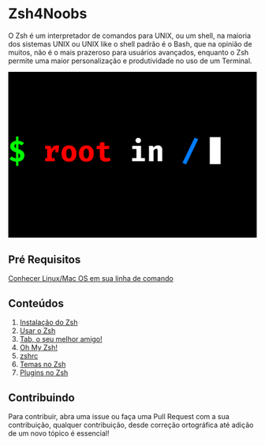 # Zsh4Noobs

O Zsh é um interpretador de comandos para UNIX, ou um shell, na maioria dos sistemas UNIX ou UNIX like o shell padrão é o Bash, que na opinião de muitos, não é o mais prazeroso para usuários avançados,  enquanto o Zsh permite uma maior personalização e produtividade no uso de um Terminal.

![Logo](assets/logo.png)

## Pré Requisitos

[Conhecer Linux/Mac OS em sua linha de comando](https://github.com/lucashe4rt/linux4noobs)

## Conteúdos

1. [Instalação do Zsh](contents/instalacao/README.md)
2. [Usar o Zsh](contents/usando-zsh/README.md)
3. [Tab, o seu melhor amigo!](contents/tab/README.md)
4. [Oh My Zsh!](contents/ohmyzsh/README.md)
5. [zshrc](contents/zshrc/README.md)
6. [Temas no Zsh](contents/temas/README.md)
7. [Plugins no Zsh](contents/plugins/README.md)

## Contribuindo

Para contribuir, abra uma issue ou faça uma Pull Request com a sua contribuição, qualquer contribuição, desde correção ortográfica até adição de um novo tópico é essencial!
